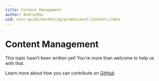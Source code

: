 ```yaml
---
title: Content Management
author: AndreiMaz
uid: user-guide/marketing/promotional/content/index
---
```

# Content Management

This topic hasn’t been written yet! You're more than welcome to help us with that.

Learn more about how you can contribute on [GitHub](https://github.com/nopSolutions/nopCommerce-Docs/blob/master/CONTRIBUTING.md)